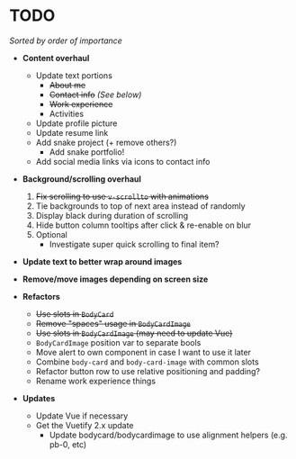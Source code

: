 # TODO

*Sorted by order of importance*

- **Content overhaul**
    - Update text portions
        - ~~About me~~
        - ~~Contact info~~ *(See below)*
        - ~~Work experience~~
        - Activities
    - Update profile picture
    - Update resume link
    - Add snake project (+ remove others?)
        - Add snake portfolio!
    - Add social media links via icons to contact info

- **Background/scrolling overhaul**
    1. ~~Fix scrolling to use `v-scrollto` with animations~~
    1. Tie backgrounds to top of next area instead of randomly
    1. Display black during duration of scrolling
    1. Hide button column tooltips after click & re-enable on blur
    1. Optional
        - Investigate super quick scrolling to final item?

- **Update text to better wrap around images**

- **Remove/move images depending on screen size**

- **Refactors**
    - ~~Use slots in `BodyCard`~~
    - ~~Remove "spaces" usage in `BodyCardImage`~~
    - ~~Use slots in `BodyCardImage` (may need to update Vue)~~
    - `BodyCardImage` position var to separate bools
    - Move alert to own component in case I want to use it later
    - Combine `body-card` and `body-card-image` with common slots
    - Refactor button row to use relative positioning and padding?
    - Rename work experience things

- **Updates**
    - Update Vue if necessary
    - Get the Vuetify 2.x update
      - Update bodycard/bodycardimage to use alignment helpers (e.g. pb-0, etc)

